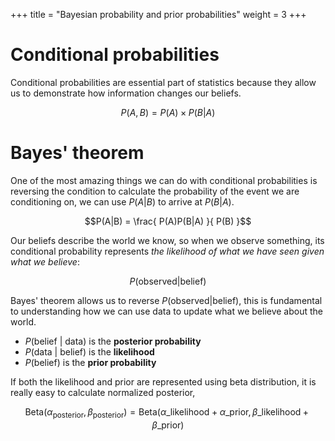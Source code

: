 +++
title = "Bayesian probability and prior probabilities"
weight = 3
+++

# Conditional probabilities

Conditional probabilities are essential part of statistics because they allow us to demonstrate how information changes our beliefs.

$$P(A, B) = P(A) \times P(B | A)$$

# Bayes' theorem

One of the most amazing things we can do with conditional probabilities is reversing the condition to calculate the probability of the event we are conditioning on, we can use $P(A|B)$ to arrive at $P(B|A)$.

$$P(A|B) = \frac{ P(A)P(B|A) }{ P(B) }$$

Our beliefs describe the world we know, so when we observe something, its conditional probability represents _the likelihood of what we have seen given what we believe_:

$$P(\text{observed} | \text{belief})$$

Bayes' theorem allows us to reverse $P(\text{observed} | \text{belief})$, this is fundamental to understanding how we can use data to update what we believe about the world.

- $P(\text{belief | data})$ is the __posterior probability__
- $P(\text{data | belief})$ is the __likelihood__
- $P(\text{belief})$ is the __prior probability__

If both the likelihood and prior are represented using beta distribution, it is really easy to calculate normalized posterior,

$$\text{Beta}(\alpha_{\text{posterior}}, \beta_{\text{posterior}}) = \text{Beta}( \alpha\_{\text{likelihood}} + \alpha\_{\text{prior}}, \beta\_{\text{likelihood}} + \beta\_{\text{prior}} )$$

